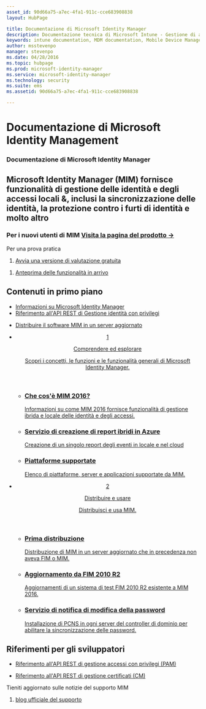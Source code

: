 ```yaml
---
asset_id: 90d66a75-a7ec-4fa1-911c-cce683908838
layout: HubPage

title: Documentazione di Microsoft Identity Manager
description: Documentazione tecnica di Microsoft Intune - Gestione di applicazioni e dispositivi mobili
keywords: intune documentation, MDM documentation, Mobile Device Management Documentation, Mobile Device and Application Management Documentation
author: msstevenpo
manager: stevenpo
ms.date: 04/28/2016
ms.topic: hubpage
ms.prod: microsoft-identity-manager
ms.service: microsoft-identity-manager
ms.technology: security
ms.suite: ems
ms.assetid: 90d66a75-a7ec-4fa1-911c-cce683908838

---
```

# Documentazione di Microsoft Identity Management
<article id="main">
    <section id="hero-content">
      <h1>Documentazione di Microsoft Identity Manager</h1>
      <h2>Microsoft Identity Manager (MIM) fornisce funzionalità di gestione delle identità e degli accessi locali &amp;, inclusi la sincronizzazione delle identità, la protezione contro i furti di identità e molto altro</h2>
      <h3>Per i nuovi utenti di MIM <a href="http://go.microsoft.com/fwlink/?LinkId=816853" target="\_blank">Visita la pagina del prodotto &rarr;</a></h3>     
    </section>
    <aside class="alert section-border">
      <p>Per una prova pratica</p>
      <ol class="action-list">
        <li><a href="https://www.microsoft.com/evalcenter/evaluate-microsoft-identity-manager-2016" target="\_blank" class="button-bordered button-translucent">Avvia una versione di valutazione gratuita</a></li>
      </ol>
      <ol class="action-list">
        <li><a href="http://connect.microsoft.com/site1164/Downloads/DownloadDetails.aspx?DownloadID=61395" target="\_blank" class="button-bordered button-translucent">Anteprima delle funzionalità in arrivo</a></li>
      </ol>
    </aside>
    <section id="featured" class="container">
      <h2 class="section-heading"><span class="icon icon-warning"></span> Contenuti in primo piano</h2>
      <div class="features row">
        <ul class="column column-half">
          <li><a href="/microsoft-identity-manager/understand-explore/microsoft-identity-manager-2016">Informazioni su Microsoft Identity Manager</a></li>
          <li><a href="/microsoft-identity-manager/reference/privileged-access-management-rest-api-reference">Riferimento all'API REST di Gestione identità con privilegi</a></li>
        </ul>
        <ul class="column column-half">
          <li><a href="/microsoft-identity-manager/deploy-use/microsoft-identity-manager-deploy">Distribuire il software MIM in un server aggiornato</a></li>
        </ul>
      </div>
    </section>
    <div id="journeys">
      <section class="container">
        <ul class="journeys-list">
          <li class="journey-step">
            <header class="journey-step-header row">
              <a href="/microsoft-identity-manager/understand-explore/microsoft-identity-manager-2016">
                <div class="title column-third">
                  <span class="step-number">1</span>
                  <p>Comprendere ed esplorare</p>
                </div>
                <p class="description column-two-thirds">Scopri i concetti, le funzioni e le funzionalità generali di Microsoft Identity Manager.
                </p>
              </a>
            </header>
            <section class="journey-step-elements content">
              <ul class="row">
                <li class="column-third">
                  <a href="/microsoft-identity-manager/understand-explore/microsoft-identity-manager-2016">
                    <h3>Che cos'è MIM 2016?</h3>
                    <p>Informazioni su come MIM 2016 fornisce funzionalità di gestione ibrida e locale delle identità e degli accessi.</p>
                  </a>
                </li>
                <li class="column-third">
                  <a href="/microsoft-identity-manager/understand-explore/identity-manager-hybrid-reporting-azure">
                    <h3>Servizio di creazione di report ibridi in Azure</h3>
                    <p>Creazione di un singolo report degli eventi in locale e nel cloud</p>
                  </a>
                </li>
                <li class="column-third">
                  <a href="/microsoft-identity-manager/plan-design/microsoft-identity-manager-2016-supported-platforms">
                    <h3>Piattaforme supportate</h3>
                    <p>Elenco di piattaforme, server e applicazioni supportate da MIM.</p>
                  </a>
                </li>
              </ul>
            </section>
          </li>
          <li class="journey-step">
            <header class="journey-step-header row">
              <a href="/microsoft-identity-manager/deploy-use/microsoft-identity-manager-deploy">
                <div class="title column-third">
                  <span class="step-number">2</span>
                  <p>Distribuire e usare</p>
                </div>
                <p class="description column-two-thirds">Distribuisci e usa MIM.
                </p>
              </a>
            </header>
            <section class="journey-step-elements content">
              <ul class="row">
                <li class="column-third">
                  <a href="/microsoft-identity-manager/deploy-use/microsoft-identity-manager-deploy">
                    <h3>Prima distribuzione</h3>
                    <p>Distribuzione di MIM in un server aggiornato che in precedenza non aveva FIM o MIM.</p>
                  </a>
                </li>
                <li class="column-third">
                  <a href="/microsoft-identity-manager/deploy-use/microsoft-identity-manager-2016-upgrade-from-fim-2010-R2">
                    <h3>Aggiornamento da FIM 2010 R2</h3>
                    <p>Aggiornamenti di un sistema di test FIM 2010 R2 esistente a MIM 2016.</p>
                  </a>
                </li>
                <li class="column-third">
                  <a href="/microsoft-identity-manager/deploy-use/deploying-mim-password-change-notification-service-on-domain-controller">
                    <h3>Servizio di notifica di modifica della password</h3>
                    <p>Installazione di PCNS in ogni server del controller di dominio per abilitare la sincronizzazione delle password.</p>
                  </a>
                </li>
              </ul>
            </section>
          </li>
        </ul>
      </section>
    </div>
    <div class="section-border">
      <section class="resources container">
        <h2 class="section-heading"><span class="icon icon-options"></span> Riferimenti per gli sviluppatori</h2>
        <div class="resource-list row">
          <ul class="column-half">
            <li><a href="/microsoft-identity-manager/reference/privileged-access-management-rest-api-reference">Riferimento all'API REST di gestione accessi con privilegi (PAM)</a></li>
          </ul>
          <ul class="column-half">
            <li><a href="/microsoft-identity-manager/reference/certificate-management-rest-api-reference">Riferimento all'API REST di gestione certificati (CM)</a></li>
          </ul>
        </div>
      </section>
    </div>
    <aside class="alert alert-social">
      <p>Tieniti aggiornato sulle notizie del supporto MIM</p>
      <ol class="action-list">
        <li><a href="https://blogs.technet.microsoft.com/iamsupport/" target="\_blank" class="button-bordered button-translucent">blog ufficiale del supporto</a></li>
      </ol>
    </aside>
</article>


<!--HONumber=Jun16_HO4-->


